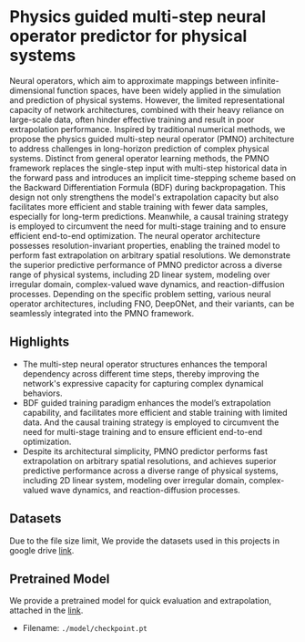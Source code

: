 # Physics guided multi-step neural operator predictor for physical systems
Neural operators, which aim to approximate mappings between infinite-dimensional function spaces, have been widely applied in the simulation and prediction of physical systems. However, the limited representational capacity of network architectures, combined with their heavy reliance on large-scale data, often hinder effective training and result in poor extrapolation performance. Inspired by traditional numerical methods, we propose the physics guided multi-step neural operator (PMNO) architecture to address challenges in long-horizon prediction of complex physical systems. Distinct from general operator learning methods, the PMNO framework replaces the single-step input with multi-step historical data in the forward pass and introduces an implicit time-stepping scheme based on the Backward Differentiation Formula (BDF) during backpropagation. This design not only strengthens the model's extrapolation capacity but also facilitates more efficient and stable training with fewer data samples, especially for long-term predictions. Meanwhile, a causal training strategy is employed to circumvent the need for multi-stage training and to ensure efficient end-to-end optimization. The neural operator architecture possesses resolution-invariant properties, enabling the trained model to perform fast extrapolation on arbitrary spatial resolutions. We demonstrate the superior predictive performance of PMNO predictor across a diverse range of physical systems, including 2D linear system, modeling over irregular domain, complex-valued wave dynamics, and reaction-diffusion processes. Depending on the specific problem setting, various neural operator architectures, including FNO, DeepONet, and their variants, can be seamlessly integrated into the PMNO framework.

## Highlights
- The multi-step neural operator structures enhances the temporal dependency across different time steps, thereby improving the network's expressive capacity for capturing complex dynamical behaviors.
- BDF guided training paradigm enhances the model’s extrapolation capability, and facilitates more efficient and stable training with limited data. And the causal training strategy is employed to circumvent the need for multi-stage training and to ensure efficient end-to-end optimization.
- Despite its architectural simplicity, PMNO predictor performs fast extrapolation on arbitrary spatial resolutions, and achieves superior predictive performance across a diverse range of physical systems, including 2D linear system, modeling over irregular domain, complex-valued wave dynamics, and reaction-diffusion processes.

## Datasets
Due to the file size limit, We provide the datasets used in this projects in google drive [link](https://drive.google.com/drive/folders/18ZiM3cimjfpeXvgSD0fHQOjgOnRONRpT?usp=sharing).

## Pretrained Model
We provide a pretrained model for quick evaluation and extrapolation, attached in the [link](https://drive.google.com/drive/folders/18ZiM3cimjfpeXvgSD0fHQOjgOnRONRpT?usp=sharing).
- Filename: `./model/checkpoint.pt`


